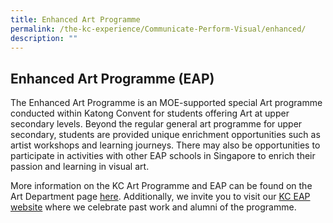 ```yaml
---
title: Enhanced Art Programme
permalink: /the-kc-experience/Communicate-Perform-Visual/enhanced/
description: ""
---
```

## Enhanced Art Programme (EAP)

The Enhanced Art Programme is an MOE-supported special Art programme conducted within Katong Convent for students offering Art at upper secondary levels. Beyond the regular general art programme for upper secondary, students are provided unique enrichment opportunities such as artist workshops and learning journeys. There may also be opportunities to participate in activities with other EAP schools in Singapore to enrich their passion and learning in visual art.

More information on the KC Art Programme and EAP can be found on the Art Department page [here](https://www.chijkatongconvent.moe.edu.sg/learning/departments/art). Additionally, we invite you to visit our [KC EAP website](https://chijkceap.com/) where we celebrate past work and
alumni of the programme.